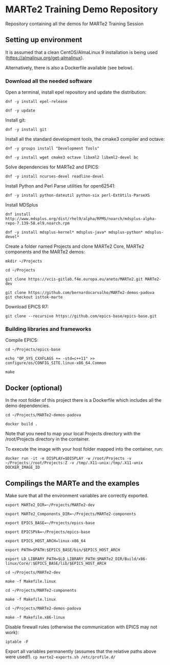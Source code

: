 # MARTe2 Training Demo Repository

Repository containing all the demos for MARTe2 Training Session

## Setting up environment

It is assumed that a clean CentOS/AlmaLinux 9 installation is being used (https://almalinux.org/get-almalinux).

Alternatively, there is also a Dockerfile available (see below).

### Download all the needed software

Open a terminal, install epel repository and update the distribution:

 `dnf -y install epel-release`

 `dnf -y update`

Install git:

 `dnf -y install git`

Install all the standard development tools, the cmake3 compiler and octave:

 `dnf -y groups install "Development Tools"`

 `dnf -y install wget cmake3 octave libxml2 libxml2-devel bc`

Solve dependencies for MARTe2 and EPICS:

 `dnf -y install ncurses-devel readline-devel`

Install Python and Perl Parse utilities for open62541:

 `dnf -y install python-dateutil python-six perl-ExtUtils-ParseXS`

Install MDSplus

 `dnf install http://www.mdsplus.org/dist/rhel9/alpha/RPMS/noarch/mdsplus-alpha-repo-7.139-58.el9.noarch.rpm`

 `dnf -y install mdsplus-kernel* mdsplus-java* mdsplus-python* mdsplus-devel*`

Create a folder named Projects and clone MARTe2 Core,  MARTe2 components and the MARTe2 demos:

 `mkdir ~/Projects`
 
 `cd ~/Projects`

 `git clone https://vcis-gitlab.f4e.europa.eu/aneto/MARTe2.git MARTe2-dev`
 
 `git clone https://github.com/bernardocarvalho/MARTe2-demos-padova`  
 `git checkout isttok-marte`

Download EPICS R7:

 `git clone --recursive https://github.com/epics-base/epics-base.git`

### Building libraries and frameworks

Compile EPICS:

 `cd ~/Projects/epics-base`

 `echo "OP_SYS_CXXFLAGS += -std=c++11" >> configure/os/CONFIG_SITE.linux-x86_64.Common`

 `make`

## Docker (optional)

In the root folder of this project there is a Dockerfile which includes all the demo dependencies.

 `cd ~/Projects/MARTe2-demos-padova`

 `docker build .`

Note that you need to map your local Projects directory with the /root/Projects directory in the container.

To execute the image with your host folder mapped into the container, run:

 `docker run -it -e DISPLAY=$DISPLAY -w /root/Projects -v ~/Projects:/root/Projects:Z -v /tmp/.X11-unix:/tmp/.X11-unix DOCKER_IMAGE_ID`

## Compilings the MARTe and the examples

Make sure that all the environment variables are correctly exported.

 `export MARTe2_DIR=~/Projects/MARTe2-dev`

 `export MARTe2_Components_DIR=~/Projects/MARTe2-components`

 `export EPICS_BASE=~/Projects/epics-base`

 `export EPICSPVA=~/Projects/epics-base`

 `export EPICS_HOST_ARCH=linux-x86_64`

 `export PATH=$PATH:$EPICS_BASE/bin/$EPICS_HOST_ARCH`

 `export LD_LIBRARY_PATH=$LD_LIBRARY_PATH:$MARTe2_DIR/Build/x86-linux/Core/:$EPICS_BASE/lib/$EPICS_HOST_ARCH`
 
 `cd ~/Projects/MARTe2-dev`

 `make -f Makefile.linux`

 `cd ~/Projects/MARTe2-components`

 `make -f Makefile.linux`

 `cd ~/Projects/MARTe2-demos-padova`

 `make -f Makefile.x86-linux`

Disable firewall rules (otherwise the communication with EPICS may not work):

 `iptable -F`

Export all variables permanently (assumes that the relative paths above were used!).
 `cp marte2-exports.sh /etc/profile.d/`



